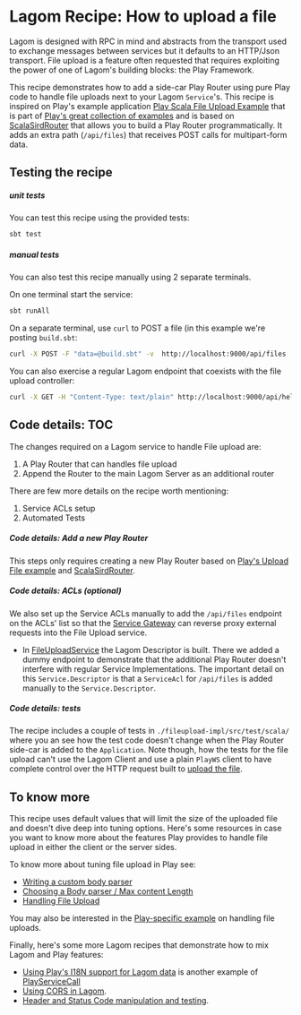 # Lagom Recipe: How to upload a file

Lagom is designed with RPC in mind and abstracts from the transport used to exchange messages between services but it defaults to an HTTP/Json transport. File upload is a feature often requested that requires exploiting the power of one of Lagom's building blocks: the Play Framework.

This recipe demonstrates how to add a side-car Play Router using pure Play code to handle file uploads next to your Lagom `Service`'s. This recipe is inspired on Play's example application [Play Scala File Upload Example](https://github.com/playframework/play-scala-fileupload-example/tree/2.7.x) that is part of [Play's great collection of examples](https://www.playframework.com/download#examples) and is based on [ScalaSirdRouter](https://www.playframework.com/documentation/2.7.x/ScalaSirdRouter) that allows you to build a Play Router programmatically. It adds an extra path (`/api/files`) that receives POST calls for multipart-form data.


## Testing the recipe

##### unit tests

You can test this recipe using the provided tests:

```bash
sbt test
```

##### manual tests

You can also test this recipe manually using 2 separate terminals.

On one terminal start the service:

```bash
sbt runAll
```

On a separate terminal, use `curl` to POST a file (in this example we're posting `build.sbt`:

```bash
curl -X POST -F "data=@build.sbt" -v  http://localhost:9000/api/files
```

You can also exercise a regular Lagom endpoint that coexists with the file upload controller:

```bash
curl -X GET -H "Content-Type: text/plain" http://localhost:9000/api/hello/John
```



## Code details: TOC

The changes required on a Lagom service to handle File upload are:

1. A Play Router that can handles file upload
2. Append the Router to the main Lagom Server as an additional router

There are few more details on the recipe worth mentioning:

1. Service ACLs setup
2. Automated Tests


##### Code details: Add a new Play Router

This steps only requires creating a new Play Router based on [Play's Upload File example](https://github.com/playframework/play-scala-fileupload-example/blob/2.6.x/app/controllers/HomeController.scala#L26) and [ScalaSirdRouter](https://www.playframework.com/documentation/2.7.x/ScalaSirdRouter).


##### Code details: ACLs (optional) 

We also set up the Service ACLs manually to add the `/api/files` endpoint on the ACLs' list so that the [Service Gateway](https://www.lagomframework.com/documentation/1.4.x/scala/ServiceLocator.html#Service-Gateway) can reverse proxy external requests into the File Upload service.

 * In [FileUploadService](./fileupload-api/src/main/scala/com/example/fileupload/api/FileUploadService.scala) the Lagom Descriptor is built. There we added a dummy endpoint to demonstrate that the additional Play Router doesn't interfere with regular Service Implementations. The important detail on this `Service.Descriptor` is that a `ServiceAcl` for `/api/files` is added manually to the `Service.Descriptor`. 

##### Code details: tests

The recipe includes a couple of tests in `./fileupload-impl/src/test/scala/` where you an see how the test code doesn't change when the Play Router side-car is added to the `Application`. Note though, how the tests for the file upload can't use the Lagom Client and use a plain `PlayWS` client to have complete control over the HTTP request built to [upload the file](https://www.playframework.com/documentation/2.7.x/ScalaFileUpload). 

## To know more

This recipe uses default values that will limit the size of the uploaded file and doesn't dive deep into tuning options. Here's some resources in case you want to know more about the features Play provides to handle file upload in either the client or the server sides.

To know more about tuning file upload in Play see:

* [Writing a custom body parser](https://www.playframework.com/documentation/2.7.x/ScalaBodyParsers#Writing-a-custom-body-parser)
* [Choosing a Body parser / Max content Length](https://www.playframework.com/documentation/2.7.x/ScalaBodyParsers#Max-content-length)
* [Handling File Upload](https://www.playframework.com/documentation/2.7.x/ScalaFileUpload)

You may also be interested in the [Play-specific example](https://github.com/playframework/play-scala-fileupload-example) on handling file uploads.


Finally, here's some more Lagom recipes that demonstrate how to mix Lagom and Play features:

* [Using Play's I18N support for Lagom data](i18n) is another example of [PlayServiceCall](https://www.lagomframework.com/documentation/1.5.x/scala/api/com/lightbend/lagom/scaladsl/server/PlayServiceCall.html)
* [Using CORS in Lagom](./cors).
* [Header and Status Code manipulation and testing](./http-header-handling/).

